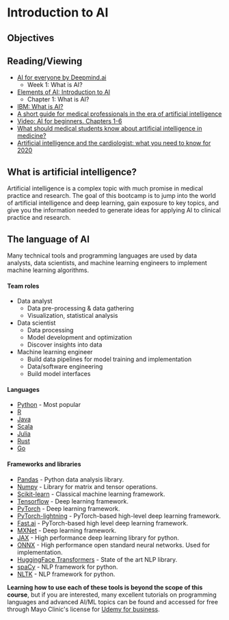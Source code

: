 # Introduction to AI

## Objectives

## Reading/Viewing
- [AI for everyone by Deepmind.ai](https://www.coursera.org/learn/ai-for-everyone/)
  - Week 1: What is AI?
- [Elements of AI: Introduction to AI](https://course.elementsofai.com/)
  - Chapter 1: What is AI?
- [IBM: What is AI?](https://www.ibm.com/cloud/learn/what-is-artificial-intelligence)  
- [A short guide for medical professionals in the era of artificial intelligence](https://www.ncbi.nlm.nih.gov/pmc/articles/PMC7518439/)
- [Video: AI for beginners. Chapters 1-6](https://www.youtube.com/watch?v=JMUxmLyrhSk)
- [What should medical students know about artificial intelligence in medicine?](https://pubmed.ncbi.nlm.nih.gov/31319450/)
- [Artificial intelligence and the cardiologist: what you need to know for 2020](https://pubmed.ncbi.nlm.nih.gov/31974212/)

## What is artificial intelligence?
Artificial intelligence is a complex topic with much promise in medical practice and research. The goal of this bootcamp is to jump into the world of artificial intelligence and deep learning, gain exposure to key topics, and give you the information needed to generate ideas for applying AI to clinical practice and research.

## The language of AI
Many technical tools and programming languages are used by data analysts, data scientists, and machine learning engineers to implement machine learning algorithms. 

#### Team roles
- Data analyst
  - Data pre-processing & data gathering
  - Visualization, statistical analysis
- Data scientist
  - Data processing
  - Model development and optimization
  - Discover insights into data 
- Machine learning engineer
  - Build data pipelines for model training and implementation
  - Data/software engineering
  - Build model interfaces

#### Languages
- [Python](https://www.python.org) - Most popular
- [R](https://www.r-project.org)
- [Java](https://www.java.com)
- [Scala](https://scala-lang.org)
- [Julia](https://julialang.org)
- [Rust](https://www.rust-lang.org)
- [Go](https://golang.org)

#### Frameworks and libraries
- [Pandas](https://pandas.pydata.org) - Python data analysis library.
- [Numpy](https://numpy.org) - Library for matrix and tensor operations.  
- [Scikit-learn](https://scikit-learn.org/stable/index.html) - Classical machine learning framework.
- [Tensorflow](https://www.tensorflow.org) - Deep learning framework.
- [PyTorch](https://pytorch.org) - Deep learning framework.
- [PyTorch-lightning](https://www.pytorchlightning.ai) - PyTorch-based high-level deep learning framework.
- [Fast.ai](https://www.fast.ai) - PyTorch-based high level deep learning framework.
- [MXNet](https://mxnet.apache.org) - Deep learning framework.
- [JAX](https://github.com/google/jax) - High performance deep learning library for python.
- [ONNX](https://onnx.ai) - High performance open standard neural networks. Used for implementation. 
- [HuggingFace Transformers](https://huggingface.co/transformers) - State of the art NLP library.
- [spaCy](https://spacy.io) - NLP framework for python.
- [NLTK](https://www.nltk.org) - NLP framework for python.


**Learning how to use each of these tools is beyond the scope of this course**, but if you are interested, many excellent tutorials on programming languages and advanced AI/ML topics can be found and accessed for free through Mayo Clinic's license for [Udemy for business](http://mayoclinic.udemy.com).
